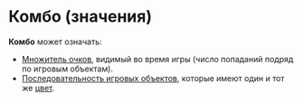 # Комбо (значения)

**Комбо** может означать:

- [Множитель очков](/wiki/Glossary/Combo_(score_multiplier)), видимый во время игры (число попаданий подряд по игровым объектам).
- [Последовательность игровых объектов](/wiki/Beatmapping/Combo), которые имеют один и тот же [цвет](/wiki/Glossary/Combo_colour).
